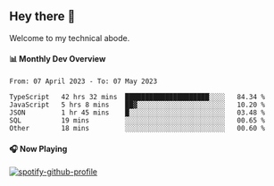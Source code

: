 ## Hey there 👋

Welcome to my technical abode.

#### 📊 Monthly Dev Overview
<!--START_SECTION:waka-->

```text
From: 07 April 2023 - To: 07 May 2023

TypeScript   42 hrs 32 mins  █████████████████████░░░░   84.34 %
JavaScript   5 hrs 8 mins    ██▓░░░░░░░░░░░░░░░░░░░░░░   10.20 %
JSON         1 hr 45 mins    █░░░░░░░░░░░░░░░░░░░░░░░░   03.48 %
SQL          19 mins         ░░░░░░░░░░░░░░░░░░░░░░░░░   00.65 %
Other        18 mins         ░░░░░░░░░░░░░░░░░░░░░░░░░   00.60 %
```

<!--END_SECTION:waka-->

#### 🎧 Now Playing

[![spotify-github-profile](https://spotify-github-profile.vercel.app/api/view?uid=james2mid&cover_image=true&theme=natemoo-re)](https://open.spotify.com/user/james2mid?si=2b3baf2b09cb499e)

